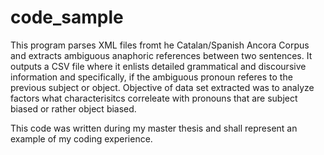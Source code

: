 # code_sample
This program parses XML files fromt he Catalan/Spanish Ancora Corpus and extracts ambiguous anaphoric references between two sentences. It outputs a CSV file where it enlists detailed grammatical and discoursive information and specifically, if the ambiguous pronoun referes to the previous subject or object. Objective of data set extracted was to analyze factors what characterisitcs correleate with pronouns that are subject biased or rather object biased.

This code was written during my master thesis and shall represent an example of my coding experience. 


